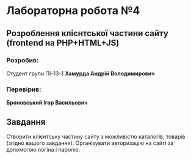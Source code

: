 # Лабораторна робота №4

## Розроблення клієнтської частини сайту (frontend на PHP+HTML+JS)

### Розробив:

Студент групи ПІ-13-1 **Хамурда Андрій Володимирович**


### Перевірив:

**Броновський Ігор Васильович**


## Завдання

Створити клієнтську частину сайту з можливістю каталогів, товарів (згідно вашого завдання).
Організувати авторизацію на сайті за допомогою логіна і паролю.
